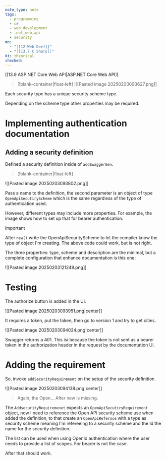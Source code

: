 ```yaml
---
note_type: note
tags:
  - programming
  - c#
  - web_development
  - .net_web_api
  - security
mn:
  - "[[12 Web Dev]]}"
  - "[[13.7 C Sharp]]"
kt: theorical
checked:
---
```

[[13.9 ASP.NET Core Web API|ASP.NET Core Web API]]
>[!blank-container|float-left]
>![[Pasted image 20250203093627.png]]

Each security type has a unique security scheme type.


Depending on the scheme type other properties may be required. 


# Implementing authentication documentation
## Adding a security definition
Defined a security definition inside of `addSwaggerGen`.
>[!blank-container|float-left]
>
![[Pasted image 20250203093802.png]]

Pass a name to the definition, the second parameter is an object of type `OpenApiSecutiryScheme` which is the same regardless of the type of authentication used.

However, different types may include more properties. For example, the image shows how to set up that for bearer authentication. 

>[!important]
>After `new()` write the OpenApiSecurityScheme to let the compiler know the type of object I'm creating. The above code could work, but is not right. 

The three properties: type, scheme and description are the minimal, but a complete configuration that enhance documentation is this one:

![[Pasted image 20250203121249.png]]

# Testing
The authorize button is added in the UI.

![[Pasted image 20250203093951.png|center]]

It requires a token, put the token, then go to  version 1 and try to get cities. 

![[Pasted image 20250203094024.png|center]]

Swagger returns a 401. This isi because the token is not sent as a bearer token in the authorization header in the request by the documentation UI. 
# Adding the requirement
So, invoke `addSecurityRequirement` on the setup of the security definition.

![[Pasted image 20250203094138.png|center]]

>Again, the Open...  After new is missing.

The `AddsecurityRequiremenet` expects an `OpenApiSecutiryRequirement` object, now I need to reference the Open API security scheme use when added the definition, to that create an `OpenApiRefernce` with a type as security scheme meaning I'm refereeing to a security scheme and the Id the name for the security definition.

The list can be used when using OpenId authentication where the user needs to provide a list of scopes. For bearer is not the case. 

After that should work. 
